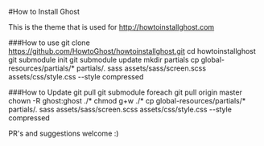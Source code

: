 #How to Install Ghost

This is the theme that is used for http://howtoinstallghost.com

###How to use
	git clone https://github.com/HowtoGhost/howtoinstallghost.git
	cd howtoinstallghost
	git submodule init
	git submodule update
	mkdir partials
	cp global-resources/partials/* partials/.
	sass assets/sass/screen.scss assets/css/style.css --style compressed
	
###How to Update
	git pull
	git submodule foreach git pull origin master
	chown -R ghost:ghost ./*
	chmod g+w ./*
	cp global-resources/partials/* partials/.
	sass assets/sass/screen.scss assets/css/style.css --style compressed

PR's and suggestions welcome :)